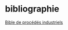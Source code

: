 # bibliographie 
[Bible de procédés industriels](https://mathguy.us/BySubject/Chemistry/Perrys_Chemical_Engineers_Handbook.pdf)